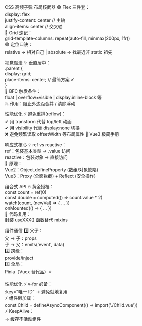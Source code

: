 CSS 高频子弹
布局核武器
🟢 Flex 三件套：  
 display: flex  
 justify-content: center // 主轴  
 align-items: center // 交叉轴  
🔵 Grid 速记：  
 grid-template-columns: repeat(auto-fill, minmax(200px, 1fr))  
🟣 定位口诀：  
 relative → 相对自己 | absolute → 找最近非 static 祖先

视觉魔法
✨ 垂直居中：  
 .parent {  
 display: grid;  
 place-items: center; // 最简方案 ✔  
 }  
🌈 BFC 触发条件：  
 float | overflow≠visible | display:inline-block 等  
 💥 作用：阻止外边距合并 / 清除浮动

性能优化
⚡ 避免重排(reflow)：  
 ✔ 用 transform 代替 top/left 动画  
 ✔ 用 visibility 代替 display:none 切换  
 ❌ 避免频繁读取 offsetWidth 等布局属性
🖖 Vue3 极简手册

响应式核心
💡 ref vs reactive：  
 ref：包装基本类型 → .value 访问  
 reactive：包装对象 → 直接访问  
🔗 原理：  
 Vue2：Object.defineProperty (数组/对象缺陷)  
 Vue3：Proxy (全面拦截) + Reflect (安全操作)

组合式 API
🔥 黄金搭档：  
 const count = ref(0)  
 const double = computed(() => count.value \* 2)  
 watch(count, (newVal) => { ... })  
 onMounted(() => { ... })  
🚀 代码复用：  
 封装 useXXX() 函数替代 mixins

组件通信
1️⃣ 父子：  
 父 → 子：props  
 子 → 父：emits('event', data)  
2️⃣ 跨级：  
 provide/inject  
3️⃣ 全局：  
 Pinia（Vuex 替代品）⭐

性能优化
⚡ v-for 必备：  
 :key="唯一 ID" → 避免就地复用  
⚡ 组件懒加载：  
 const Child = defineAsyncComponent(() => import('./Child.vue'))  
⚡ KeepAlive：  
 <KeepAlive> → 缓存不活动组件
